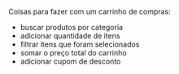 Coisas para fazer com um carrinho de compras:

* buscar produtos por categoria
* adicionar quantidade de itens
* filtrar itens que foram selecionados
* somar o preço total do carrinho
* adicionar cupom de desconto